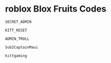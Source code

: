 # roblox Blox Fruits Codes
```  
SECRET_ADMIN
```
``` 
KITT_RESET
```
``` 
ADMIN_TROLL
```
```  
Sub2CaptainMaui
```
``` 
kittgaming
```
